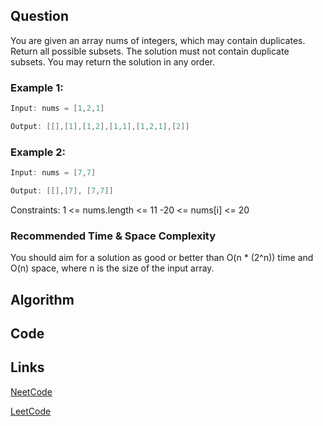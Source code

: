 ## Question
You are given an array nums of integers, which may contain duplicates. Return all possible subsets.
The solution must not contain duplicate subsets. You may return the solution in any order.
### Example 1:


```java
Input: nums = [1,2,1]

Output: [[],[1],[1,2],[1,1],[1,2,1],[2]]

```
### Example 2:


```java
Input: nums = [7,7]

Output: [[],[7], [7,7]]

```
Constraints:
1 <= nums.length <= 11
-20 <= nums[i] <= 20


### Recommended Time & Space Complexity

You should aim for a solution as good or better than O(n * (2^n)) time and O(n) space, where n is the size of the input array.





## Algorithm

## Code

## Links

[NeetCode](https://neetcode.io/problems/subsets-ii)

[LeetCode](https://leetcode.com/problems/subsets-ii)
